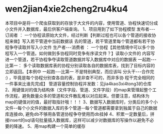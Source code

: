 # wen2jian4xie2cheng2ru4ku4
本项目中是将一个爬虫获取到的存放于大文件的内容，使用管道、协程快速切分成小文件并入数据库，最后供客户端查询。
1、项目用到了如下协程模型
   发布者---订阅者 ： 一个协程读原始大文件，经过判断【判断过程也可以各个管道的接收协程来做】写入若干管道中当前数据该
                     去的管道，若干管道里每个管道都有若干协程争夺读取并写入小文件
   生产者---消费者 ： 一个协程【其他情境中可以多个协程写入一个管道。如何做到多协程同时竞争有序读文件？】读取小文件的
                     内容写进一个管道，若干协程争夺读取管道数据并写入数据库中对应的数据表
   一起跑---比第一：  多个读取数据库表的协程分别读取各自的数据库表，找到了目标内容的立即返回。【本例中 一起跑---比第一 
                      不是特别典型，而应该叫 分头干---合作完 :) ，毕竟是每个协程分别查各自的表，是非查不可的，而非多协
                      程干完全相同的一件事来比谁先完成】
 管道容量控制协程并发数：见jia4kao3xi4tong3的仓库
2、用键值对的值为结构体（文件字段、管道、文件字段）的map来管理起整个工作流程，避免数量众多的管道和文件散乱难以对应起来。但要注意，结构体为map的键值对的值，最好取指针哦！！！
3、数据写入数据库时，分类后的多个小文件--每个小文件的数据入库的多个管道--每个管道都需要拿到独属于自己的数据库连接db,
   避免db不够用各管道协程争夺使用而db挂掉
4、积累一定数量后，拼接insert的sql语句批量插入数据库，这样可以减少对数据库的写操作以避免不必要的降速。
5、用map构建一个简单的缓存
